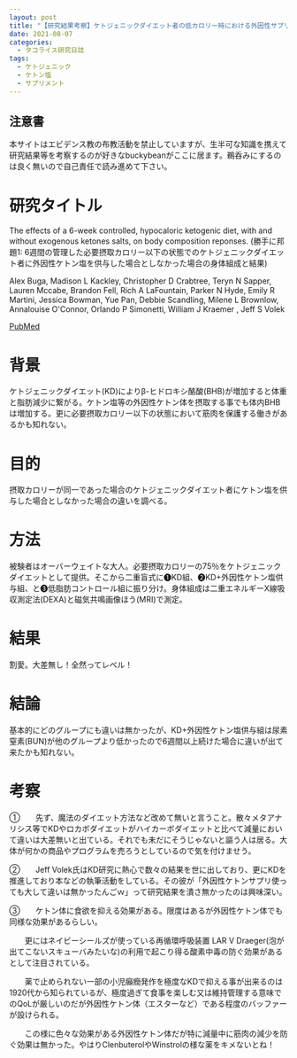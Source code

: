 ```yaml
---
layout: post
title: "【研究結果考察】ケトジェニックダイエット者の低カロリー時における外因性サプリメント摂取の追加効果"
date: 2021-08-07
categories:
  - タコライス研究日誌
tags:
  - ケトジェニック
  - ケトン塩
  - サプリメント
---
```

## 注意書
本サイトはエビデンス教の布教活動を禁止していますが、生半可な知識を携えて研究結果等を考察するのが好きなbuckybeanがここに居ます。鵜呑みにするのは良く無いので自己責任で読み進めて下さい。
# 研究タイトル
The effects of a 6-week controlled, hypocaloric ketogenic diet, with and without exogenous ketones salts, on body composition reponses.
(勝手に邦題1: 6週間の管理した必要摂取カロリー以下の状態でのケトジェニックダイエット者に外因性ケトン塩を供与した場合としなかった場合の身体組成と結果)

Alex Buga, Madison L Kackley, Christopher D Crabtree, Teryn N Sapper, Lauren Mccabe, Brandon Fell, Rich A LaFountain, Parker N Hyde, Emily R Martini, Jessica Bowman, Yue Pan, Debbie Scandling, Milene L Brownlow, Annalouise O'Connor, Orlando P Simonetti, William J Kraemer , Jeff S Volek

[PubMed](https://pubmed.ncbi.nlm.nih.gov/33869263/)

# 背景
ケトジェニックダイエット(KD)によりβ-ヒドロキシ酪酸(BHB)が増加すると体重と脂肪減少に繋がる。ケトン塩等の外因性ケトン体を摂取する事でも体内BHBは増加する。更に必要摂取カロリー以下の状態において筋肉を保護する働きがあるかも知れない。
# 目的
摂取カロリーが同一であった場合のケトジェニックダイエット者にケトン塩を供与した場合としなかった場合の違いを調べる。
# 方法
被験者はオーバーウェイトな大人。必要摂取カロリーの75％をケトジェニックダイエットとして提供。そこから二重盲式に❶KD組、❷KD+外因性ケトン塩供与組、と❸低脂肪コントロール組に振り分け。身体組成は二重エネルギーX線吸収測定法(DEXA)と磁気共鳴画像ほう(MRI)で測定。
# 結果
割愛。大差無し！全然ってレベル！
# 結論
基本的にどのグループにも違いは無かったが、KD+外因性ケトン塩供与組は尿素窒素(BUN)が他のグループより低かったので6週間以上続けた場合に違いが出て来たかも知れない。
# 考察
①　　先ず、魔法のダイエット方法など改めて無いと言うこと。散々メタアナリシス等でKDやロカボダイエットがハイカーボダイエットと比べて減量において違いは大差無いと出ている。それでも未だにそうじゃないと謳う人は居る。大体が何かの商品やプログラムを売ろうとしているので気を付けませう。

②　　Jeff Volek氏はKD研究に熱心で数々の結果を世に出しており、更にKDを推進しており本などの執筆活動をしている。その彼が「外因性ケトンサプリ使っても大して違いは無かったんごｗ」って研究結果を潰さ無かったのは興味深い。

③　　ケトン体に食欲を抑える効果がある。限度はあるが外因性ケトン体でも同様な効果があるらしい。

　　更にはネイビーシールズが使っている再循環呼吸装置 LAR V Draeger(泡が出てこないスキューバみたいな)の利用で起こり得る酸素中毒の防ぐ効果があるとして注目されている。
  
　　薬で止められない一部の小児癲癇発作を極度なKDで抑える事が出来るのは1920代から知られているが、極度過ぎて食事を楽しむ又は維持管理する意味でのQoLが厳しいのだが外因性ケトン体（エスターなど）である程度のバッファーが設けられる。
  
　　この様に色々な効果がある外因性ケトン体だが特に減量中に筋肉の減少を防ぐ効果は無かった。やはりClenbuterolやWinstrolの様な薬をキメないとね！
